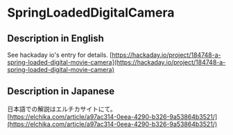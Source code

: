 # SpringLoadedDigitalCamera

## Description in English
See hackaday io's entry for details.
[https://hackaday.io/project/184748-a-spring-loaded-digital-movie-camera](https://hackaday.io/project/184748-a-spring-loaded-digital-movie-camera)

## Description in Japanese
日本語での解説はエルチカサイトにて。
[https://elchika.com/article/a97ac314-0eea-4290-b326-9a53864b3521/](https://elchika.com/article/a97ac314-0eea-4290-b326-9a53864b3521/)
